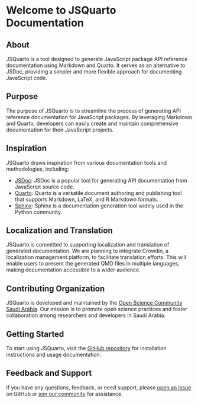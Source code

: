 # Welcome to JSQuarto Documentation

## About

JSQuarto is a tool designed to generate JavaScript package API reference documentation using Markdown and Quarto. It serves as an alternative to JSDoc, providing a simpler and more flexible approach for documenting JavaScript code.

## Purpose

The purpose of JSQuarto is to streamline the process of generating API reference documentation for JavaScript packages. By leveraging Markdown and Quarto, developers can easily create and maintain comprehensive documentation for their JavaScript projects.

## Inspiration

JSQuarto draws inspiration from various documentation tools and methodologies, including:  </br>

- [JSDoc](https://jsdoc.app/): JSDoc is a popular tool for generating API documentation from JavaScript source code. </br>
- [Quarto](https://quarto.org/): Quarto is a versatile document authoring and publishing tool that supports Markdown, LaTeX, and R Markdown formats. </br>
- [Sphinx](https://www.sphinx-doc.org/): Sphinx is a documentation generation tool widely used in the Python community. </br>

## Localization and Translation

JSQuarto is committed to supporting localization and translation of generated documentation. We are planning to integrate Crowdin, a localization management platform, to facilitate translation efforts. This will enable users to present the generated QMD files in multiple languages, making documentation accessible to a wider audience.

## Contributing Organization

JSQuarto is developed and maintained by the [Open Science Community Saudi Arabia](https://github.com/Open-Science-Community-Saudi-Arabia). Our mission is to promote open science practices and foster collaboration among researchers and developers in Saudi Arabia.

## Getting Started

To start using JSQuarto, visit the [GitHub repository](https://github.com/Open-Science-Community-Saudi-Arabia/JSquarto) for installation instructions and usage documentation.

## Feedback and Support

If you have any questions, feedback, or need support, please [open an issue](https://github.com/Open-Science-Community-Saudi-Arabia/JSquarto/issues) on GitHub or [join our community](https://github.com/Open-Science-Community-Saudi-Arabia) for assistance.

